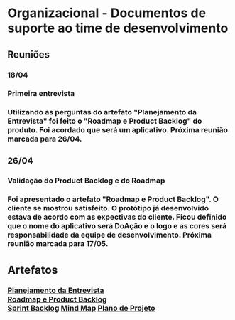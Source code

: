 <h1>Organizacional - Documentos de suporte ao time de desenvolvimento</h1>
  <h2>Reuniões</h2>
    <h3>18/04<h/3>
      <h4>Primeira entrevista</h4>
        Utilizando as perguntas do artefato "Planejamento da Entrevista" foi feito o "Roadmap e Product Backlog" do produto. Foi acordado que será um aplicativo. Próxima reunião marcada para 26/04.
    <h3>26/04</h3>
      <h4>Validação do Product Backlog e do Roadmap</h4>
        Foi apresentado o artefato "Roadmap e Product Backlog". O cliente se mostrou satisfeito. O protótipo já desenvolvido estava de acordo com as expectivas do cliente. Ficou definido que o nome do aplicativo será DoAção e o logo e as cores será responsabilidade da equipe de desenvolvimento. Próxima reunião marcada para 17/05.
  
  <h2>Artefatos</h2>
    <a href="https://docs.google.com/document/d/1kNLbw2nEY9S8TI5mwbiwtaWM2nxrD2M6tKNa6169MiY/edit?usp=sharing">Planejamento da Entrevista</a><br>
    <a href="https://docs.google.com/spreadsheets/d/1P-Hk-MN6tNCxjGOM1KoyiTS9XWBt-WRoGZtN_s-qKTw/edit?usp=sharing">Roadmap e Product Backlog</a><br>
    <a href="https://trello.com/b/Z4cFe3ND/scrum">Sprint Backlog</a>
    <a href="https://drive.google.com/file/d/1P6NHfNssjHkYqBW5_IVGMLNnqiuR95rf/view?usp=sharing">Mind Map</a>
    <a href="https://docs.google.com/document/d/1AWwkdPqgxheuuylrLXxWNy7V__Z8BZhI9awAMqMlt5E/edit?usp=sharing">Plano de Projeto</a>
